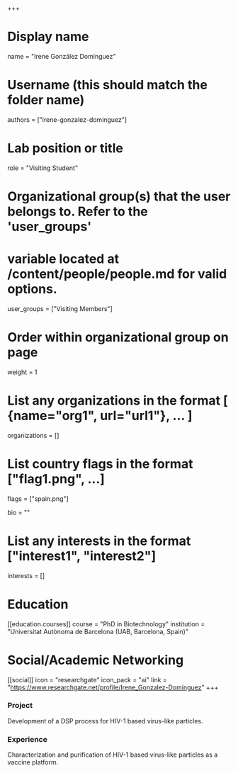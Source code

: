 +++
# Display name
name = "Irene González Domínguez"

# Username (this should match the folder name)
authors = ["irene-gonzalez-dominguez"]

# Lab position or title
role = "Visiting Student"

# Organizational group(s) that the user belongs to. Refer to the 'user_groups'
# variable located at /content/people/people.md for valid options.
user_groups = ["Visiting Members"]

# Order within organizational group on page
weight = 1

# List any organizations in the format [ {name="org1", url="url1"}, ... ]
organizations = []

# List country flags in the format ["flag1.png", ...]
flags = ["spain.png"]

bio = ""

# List any interests in the format ["interest1", "interest2"]
interests = []

# Education
[[education.courses]]
  course = "PhD in Biotechnology"
  institution = "Universitat Autònoma de Barcelona (UAB, Barcelona, Spain)"

# Social/Academic Networking
[[social]]
  icon = "researchgate"
  icon_pack = "ai"
  link = "https://www.researchgate.net/profile/Irene_Gonzalez-Dominguez"
+++

### Project
Development of a DSP process for HIV-1 based virus-like particles.

### Experience
Characterization and purification of HIV-1 based virus-like particles as a
vaccine platform.

